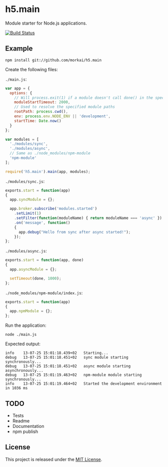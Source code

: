 # h5.main

Module starter for Node.js applications.

[![Build Status](https://travis-ci.org/morkai/h5.main.png?branch=master)](https://travis-ci.org/morkai/h5.main)

## Example

```
npm install git://github.com/morkai/h5.main
```

Create the following files:

`./main.js`:
```js
var app = {
  options: {
    // Will process.exit(1) if a module doesn't call done() in the specified time
    moduleStartTimeout: 2000,
    // Used to resolve the specified module paths
    rootPath: process.cwd(),
    env: process.env.NODE_ENV || 'development',
    startTime: Date.now()
  }
};

var modules = [
  './modules/sync',
  './modules/async',
  // Same as ./node_modules/npm-module
  'npm-module'
];

require('h5.main').main(app, modules);
```

`./modules/sync.js`:
```js
exports.start = function(app)
{
  app.syncModule = {};

  app.broker.subscribe('modules.started')
    .setLimit(1)
    .setFilter(function(moduleName) { return moduleName === 'async' })
    .on('message', function()
    {
      app.debug("Hello from sync after async started!");
    });
};
```

`./modules/async.js`:
```js
exports.start = function(app, done)
{
  app.asyncModule = {};

  setTimeout(done, 1000);
};
```

`./node_modules/npm-module/index.js`:
```js
exports.start = function(app)
{
  app.npmModule = {};
};
```

Run the application:
```
node ./main.js
```

Expected output:
```
info    13-07-25 15:01:18.439+02   Starting...
debug   13-07-25 15:01:18.451+02   sync module starting synchronously...
debug   13-07-25 15:01:18.451+02   async module starting asynchronously...
debug   13-07-25 15:01:19.463+02   npm-module module starting synchronously...
info    13-07-25 15:01:19.464+02   Started the development environment in 1036 ms
```

## TODO

  - Tests
  - Readme
  - Documentation
  - npm publish

## License

This project is released under the
[MIT License](https://raw.github.com/morkai/h5.main/master/license.md).
